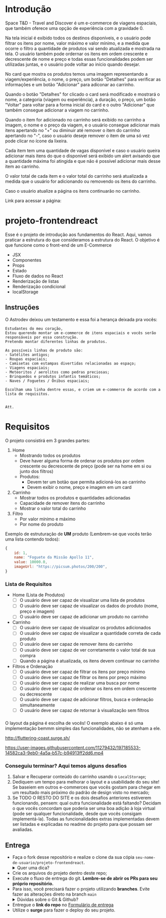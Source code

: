 # Introdução

Space T&D - Travel and Discover é um e-commerce de viagens espaciais, que também oferece uma opção de experiência com a gravidade 0.

Na tela inicial é exibido todos os destinos disponíveis, e o usuário pode filtrar os itens por nome, valor máximo e valor mínimo, e a medida que ocorre o filtro a quantidade de produtos vai sendo atualizada e mostrada na tela. O usuário também pode ordernar os itens em ordem crescente e decrescente de nome e preço e todas essas funcionalidades podem ser utilizadas juntas, e o usuário pode voltar ao início quando desejar.

No card que mostra os produtos temos uma imagem representando a viagem/experiência, o nome, o preço, um botão "Detalhes" para verificar as informações e um botão "Adicionar" para adiconar ao carrinho.

Quando o botão "Detalhes" for clicado o card será modificado e mostrará o nome, a categoria (viagem ou experiência), a duração, o preço, um botão "Voltar" para voltar para a forma inicial do card e o outro "Adicionar" que também consegue adicionar a viagem no carrinho.

Quando o item for adicionado no carrinho será exibido no carrinho a imagem, o nome e o preço da viagem, e o usuário consegue adicionar mais itens apertando no "+" ou diminuir até remover o item do carrinho apertando no "-", caso o usuário deseje remover o item de uma só vez pode clicar no ícone da lixeira.

Cada item tem uma quantidade de vagas disponível e caso o usuário queira adicionar mais itens do que o disponível será exibido um alert avisando que a quantidade máxima foi atingida e que não é possível adicionar mais desse item ao carrinho.

O valor total de cada item e o valor total do carrinho será atualizada a medida que o usuário for adicionando ou removendo os itens do carrinho.

Caso o usuário atualize a página os itens continuarão no carrinho.

Link para acessar a página:

# projeto-frontendreact

Esse é o projeto de introdução aos fundamentos do React. Aqui, vamos praticar a estrutura do que consideramos a estrutura do React. O objetivo é que funcione como o front-end de um E-Commerce

- JSX
- Componentes
- Props
- Estado
- Fluxo de dados no React
- Renderização de listas
- Renderização condicional
- localStorage

## Instruções

O Astrodev deixou um testamento e essa foi a herança deixada pra vocês:

```
Estudantes do meu coração,
Estou querendo montar um e-commerce de itens espaciais e vocês serão responsáveis por essa construção.
Pretendo montar diferentes linhas de produtos.

As possíveis linhas de produto são:
- Satélites antigos;
- Roupas espaciais;
- Camisetas com estampas divertidas relacionadas ao espaço;
- Viagens espaciais;
- Meteoritos / aerolitos como pedras preciosas;
- Brinquedos e produtos infantis temáticos;
- Naves / Foguetes / Ônibus espaciais;

Escolham uma linha dentre essas, e criem um e-commerce de acordo com a lista de requisitos.


Att.
```

# Requisitos

O projeto consistirá em 3 grandes partes:

1. Home
   - Mostrando todos os produtos
   - Deve haver alguma forma de ordenar os produtos por ordem crescente ou decrescente de preço (pode ser na home em si ou junto dos filtros)
   - Produtos:
     - Devem ter um botão que permita adicioná-los ao carrinho
     - Devem exibir o nome, preço e imagem em um card
2. Carrinho
   - Mostrar todos os produtos e quantidades adicionadas
   - Capacidade de remover itens do carrinho
   - Mostrar o valor total do carrinho
3. Filtro
   - Por valor mínimo e máximo
   - Por nome do produto

Exemplo de estruturação de **UM** produto (Lembrem-se que vocês terão uma lista contendo todos):

```jsx
{
	id: 1,
	name: "Foguete da Missão Apollo 11",
	value: 10000.0,
	imageUrl: "https://picsum.photos/200/200",
}
```

### Lista de Requisitos

- Home (Lista de Produtos)
  - [ ] O usuário deve ser capaz de visualizar uma lista de produtos
  - [ ] O usuário deve ser capaz de visualizar os dados do produto (nome, preço e imagem)
  - [ ] O usuário deve ser capaz de adicionar um produto no carrinho
- Carrinho
  - [ ] O usuário deve ser capaz de visualizar os produtos adicionados
  - [ ] O usuário deve ser capaz de visualizar a quantidade correta de cada produto
  - [ ] O usuário deve ser capaz de remover itens do carrinho
  - [ ] O usuário deve ser capaz de ver corretamente o valor total de sua compra
  - [ ] Quando a página é atualizada, os itens devem continuar no carrinho
- Filtros e Ordenação
  - [ ] O usuário deve ser capaz de filtrar os itens por preço mínimo
  - [ ] O usuário deve ser capaz de filtrar os itens por preço máximo
  - [ ] O usuário deve ser capaz de realizar uma busca por nome
  - [ ] O usuário deve ser capaz de ordenar os itens em ordem crescente ou decrescente
  - [ ] O usuário deve ser capaz de adicionar filtros, busca e ordenação simultaneamente
  - [ ] O usuário deve ser capaz de retornar à visualização sem filtros

###

O layout da página é escolha de vocês! O exemplo abaixo é só uma implementação bemmm simples das funcionalidades, não se atenham a ele.

http://fluttering-coast.surge.sh/

https://user-images.githubusercontent.com/11279432/197185533-14582ca3-9eb0-4a5a-b57c-b94913ff2dd6.mp4

### Conseguiu terminar? Aqui temos alguns **desafios**

1. Salvar e Recuperar conteúdo do carrinho usando o `LocalStorage`;
2. Dediquem um tempo para melhorar o layout e a usabilidade do seu site! Se baseiem em outros e-commerces que vocês gostam para chegar em um resultado mais próximo do padrão de design visto no mercado;
3. Se TODO O RESTO DO SITE e os dois desafios anteriores estiverem funcionando, pensem: qual outra funcionalidade está faltando? Decidam o que vocês concordam que poderia ser uma boa adição à loja virtual (pode ser qualquer funcionalidade, desde que vocês consigam implementá-la). Todas as funcionalidades extras implementadas devem ser listadas e explicadas no readme do projeto para que possam ser avaliadas.

## Entrega

- Faça o fork desse repositório e realize o clone da sua cópia `seu-nome-de-usuario/projeto-frontendreact`.
   <details>
   <summary>Quer uma dica?</summary>
   <img src="https://firebasestorage.googleapis.com/v0/b/assets-conteudo.appspot.com/o/gerais%2Ffork.png?alt=media&token=7030e997-246a-41fe-a75f-2a2ced61e54d" alt="Como adicionar o projeto no repositório"/>
   </details>
- Crie os arquivos do projeto dentro deste repo;
- Execute o fluxo de entrega do git. **Lembre-se de abrir os PRs para seu próprio repositório.**
- Para isso, você precisará fazer o projeto utilizando **branches**. Evite fazer as alterações direto na branch `main`
    <details>
       <summary>Dúvidas sobre o Git & Github?</summary>
       <p>Adiciomos um vídeo explicando o <strong>processo de entrega</strong> [do fork ao pull request] no Material Assincrono da <a href="https://classroom.google.com/w/NTM0NjA2NDg3MjIx/tc/NTM2NDg5NTQyODg4">A005 - Git e Github</a>. Esse vídeo também exemplifica situações que podem acontecer durante o fluxo de utilização do Git.</p>
    </details>
- Entregue o **link do repo** no [Formulário de entrega](https://forms.gle/S9XChPZravP3WdxL6)
- Utilize o **surge** para fazer o deploy do seu projeto.
